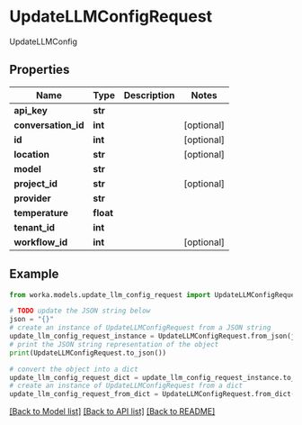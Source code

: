 # UpdateLLMConfigRequest

UpdateLLMConfig

## Properties

Name | Type | Description | Notes
------------ | ------------- | ------------- | -------------
**api_key** | **str** |  | 
**conversation_id** | **int** |  | [optional] 
**id** | **int** |  | [optional] 
**location** | **str** |  | [optional] 
**model** | **str** |  | 
**project_id** | **str** |  | [optional] 
**provider** | **str** |  | 
**temperature** | **float** |  | 
**tenant_id** | **int** |  | 
**workflow_id** | **int** |  | [optional] 

## Example

```python
from worka.models.update_llm_config_request import UpdateLLMConfigRequest

# TODO update the JSON string below
json = "{}"
# create an instance of UpdateLLMConfigRequest from a JSON string
update_llm_config_request_instance = UpdateLLMConfigRequest.from_json(json)
# print the JSON string representation of the object
print(UpdateLLMConfigRequest.to_json())

# convert the object into a dict
update_llm_config_request_dict = update_llm_config_request_instance.to_dict()
# create an instance of UpdateLLMConfigRequest from a dict
update_llm_config_request_from_dict = UpdateLLMConfigRequest.from_dict(update_llm_config_request_dict)
```
[[Back to Model list]](../README.md#documentation-for-models) [[Back to API list]](../README.md#documentation-for-api-endpoints) [[Back to README]](../README.md)


